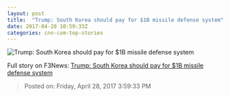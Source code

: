 ```yaml
---
layout: post
title:  "Trump: South Korea should pay for $1B missile defense system"
date: 2017-04-28 10:59:33Z
categories: cnn-com-top-stories
---
```


![Trump: South Korea should pay for $1B missile defense system](http://i2.cdn.turner.com/money/dam/assets/170428141552-china-us-north-south-korea-thaad-tease-780x439.jpg)




Full story on F3News: [Trump: South Korea should pay for $1B missile defense system](http://www.f3nws.com/n/YjhNE)

> Posted on: Friday, April 28, 2017 3:59:33 PM
